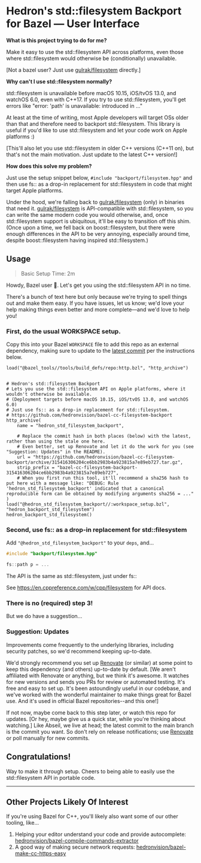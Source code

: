 # Hedron's std::filesystem Backport for Bazel — User Interface

**What is this project trying to do for me?**

Make it easy to use the std::filesystem API across platforms, even those where std::filesystem would otherwise be (conditionally) unavailable.

[Not a bazel user? Just use [gulrak/filesystem](https://github.com/gulrak/filesystem) directly.]

**Why can't I use std::filesystem normally?**

std::filesystem is unavailable before macOS 10.15, iOS/tvOS 13.0, and watchOS 6.0, even with C++17. If you try to use std::filesystem, you'll get errors like "error: 'path' is unavailable: introduced in ..."

At least at the time of writing, most Apple developers will target OSs older than that and therefore need to backport std::filesystem. This library is useful if you'd like to use std::filesystem and let your code work on Apple platforms :)

[This'll also let you use std::filesystem in older C++ versions (C++11 on), but that's not the main motivation. Just update to the latest C++ version!]

**How does this solve my problem?**

Just use the setup snippet below, `#include "backport/filesystem.hpp"` and then use fs:: as a drop-in replacement for std::filesystem in code that might target Apple platforms.

Under the hood, we're falling back to [gulrak/filesystem](https://github.com/gulrak/filesystem) (only) in binaries that need it. [gulrak/filesystem](https://github.com/gulrak/filesystem) is API-compatible with std::filesystem, so you can write the same modern code you would otherwise, and, once std::filesystem support is ubiquitous, it'll be easy to transition off this shim. (Once upon a time, we fell back on boost::filesystem, but there were enough differences in the API to be very annoying, especially around time, despite boost::filesystem having inspired std::filesystem.)

## Usage

> Basic Setup Time: 2m

Howdy, Bazel user 🤠. Let's get you using the std::filesystem API in no time.

There's a bunch of text here but only because we're trying to spell things out and make them easy. If you have issues, let us know; we'd love your help making things even better and more complete—and we'd love to help you!

### First, do the usual WORKSPACE setup.

Copy this into your Bazel `WORKSPACE` file to add this repo as an external dependency, making sure to update to the [latest commit](https://github.com/hedronvision/bazel-cc-filesystem-backport/commits/main) per the instructions below.

```Starlark
load("@bazel_tools//tools/build_defs/repo:http.bzl", "http_archive")


# Hedron's std::filesystem Backport
# Lets you use the std::filesystem API on Apple platforms, where it wouldn't otherwise be available.
# (Deployment targets before macOS 10.15, iOS/tvOS 13.0, and watchOS 6.0)
# Just use fs:: as a drop-in replacement for std::filesystem.
# https://github.com/hedronvision/bazel-cc-filesystem-backport
http_archive(
    name = "hedron_std_filesystem_backport",

    # Replace the commit hash in both places (below) with the latest, rather than using the stale one here.
    # Even better, set up Renovate and let it do the work for you (see "Suggestion: Updates" in the README).
    url = "https://github.com/hedronvision/bazel-cc-filesystem-backport/archive/315416306204ce6bb2983b4a923815a7e89eb727.tar.gz",
    strip_prefix = "bazel-cc-filesystem-backport-315416306204ce6bb2983b4a923815a7e89eb727",
    # When you first run this tool, it'll recommend a sha256 hash to put here with a message like: "DEBUG: Rule 'hedron_std_filesystem_backport' indicated that a canonical reproducible form can be obtained by modifying arguments sha256 = ..."
)
load("@hedron_std_filesystem_backport//:workspace_setup.bzl", "hedron_backport_std_filesystem")
hedron_backport_std_filesystem()
```

### Second, use fs:: as a drop-in replacement for std::filesystem

Add `"@hedron_std_filesystem_backport"` to your `deps`, and...

```C++
#include "backport/filesystem.hpp"

fs::path p = ...
```

The API is the same as std::filesystem, just under fs::

See https://en.cppreference.com/w/cpp/filesystem for API docs.

### There is no (required) step 3!

But we do have a suggestion...

### Suggestion: Updates

Improvements come frequently to the underlying libraries, including security patches, so we'd recommend keeping up-to-date.

We'd strongly recommend you set up [Renovate](https://github.com/renovatebot/renovate) (or similar) at some point to keep this dependency (and others) up-to-date by default. [We aren't affiliated with Renovate or anything, but we think it's awesome. It watches for new versions and sends you PRs for review or automated testing. It's free and easy to set up. It's been astoundingly useful in our codebase, and we've worked with the wonderful maintainer to make things great for Bazel use. And it's used in official Bazel repositories--and this one!]

If not now, maybe come back to this step later, or watch this repo for updates. [Or hey, maybe give us a quick star, while you're thinking about watching.] Like Abseil, we live at head; the latest commit to the main branch is the commit you want. So don't rely on release notifications; use [Renovate](https://github.com/renovatebot/renovate) or poll manually for new commits.

## Congratulations!

Way to make it through setup. Cheers to being able to easily use the std::filesystem API in portable code.

---

## Other Projects Likely Of Interest

If you're using Bazel for C++, you'll likely also want some of our other tooling, like...

1. Helping your editor understand your code and provide autocomplete: [hedronvision/bazel-compile-commands-extractor](https://github.com/hedronvision/bazel-compile-commands-extractor)
2. A good way of making secure network requests: [hedronvision/bazel-make-cc-https-easy](https://github.com/hedronvision/bazel-make-cc-https-easy)
